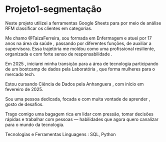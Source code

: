 # Projeto1-segmentação
Neste projeto utilizei a ferramentas Google Sheets para por meio de análise RFM classificar os clientes em categorias.


Me chamo @TaizaFerreira, sou formada em Enfermagem e atuei por 17 anos na área da saúde , passando por diferentes funções, de auxiliar a supervisora. Essa trajetória me moldou como uma profissional resiliente, organizada e com forte senso de responsabilidade .

Em 2025 , iniciarei minha transição para a área de tecnologia participando de um bootcamp de dados pela Laboratória , que forma mulheres para o mercado tech.

Estou cursando Ciência de Dados pela Anhanguera , com início em fevereiro de 2025.

Sou uma pessoa dedicada, focada e com muita vontade de aprender , gosto de desafios.

Trago comigo uma bagagem rica em lidar com pressão, tomar decisões rápidas e trabalhar com pessoas — habilidades que agora quero canalizar para o mundo da tecnologia.

Tecnologias e Ferramentas
Linguagens : SQL, Python

